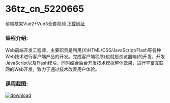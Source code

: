 # 36tz_cn_5220665
前端框架Vue2+Vue3全套视频
[下载地址](http://www.36tz.cn/article/5220665 "下载地址")
### 课程介绍:
Web前端开发工程师，主要职责是利用(X)HTML/CSS/JavaScript/Flash等各种Web技术进行客户端产品的开发。完成客户端程序(也就是浏览器端)的开发，开发JavaScript以及Flash模块，同时结合后台开发技术模拟整体效果，进行丰富互联网的Web开发，致力于通过技术改善用户体验。

### 课程截图:
[![download](http://36tz.cn/muke_img/2021_08_2-16.png "下载地址")](http://www.36tz.cn "下载地址")
